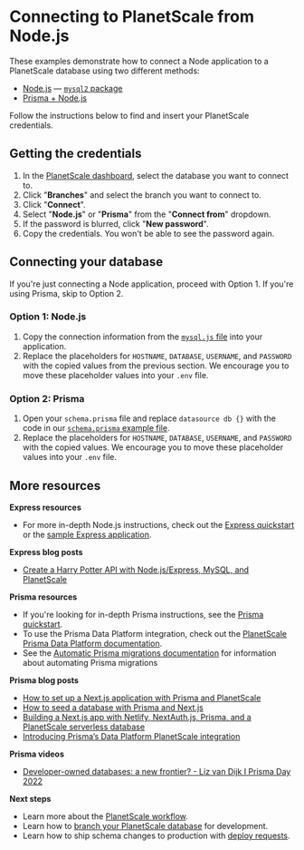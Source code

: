 # Connecting to PlanetScale from Node.js

These examples demonstrate how to connect a Node application to a PlanetScale database using two different methods:

- [Node.js](https://github.com/planetscale/connection-examples/blob/main/nodejs/mysql.js) &mdash; [`mysql2` package](https://github.com/sidorares/node-mysql2)
- [Prisma + Node.js](https://github.com/planetscale/connection-examples/tree/main/nodejs/prisma)

Follow the instructions below to find and insert your PlanetScale credentials.

## Getting the credentials

1. In the [PlanetScale dashboard](https://app.planetscale.com), select the database you want to connect to.
2. Click "**Branches**" and select the branch you want to connect to.
3. Click "**Connect**".
4. Select "**Node.js**" or "**Prisma**" from the "**Connect from**" dropdown.
5. If the password is blurred, click "**New password**".
6. Copy the credentials. You won't be able to see the password again.

## Connecting your database

If you're just connecting a Node application, proceed with Option 1. If you're using Prisma, skip to Option 2.

### Option 1: Node.js

1. Copy the connection information from the [`mysql.js` file](https://github.com/planetscale/connection-examples/blob/main/nodejs/mysql.js) into your application.
2. Replace the placeholders for `HOSTNAME`, `DATABASE`, `USERNAME`, and `PASSWORD` with the copied values from the previous section. We encourage you to move these placeholder values into your `.env` file.

### Option 2: Prisma

1. Open your `schema.prisma` file and replace `datasource db {}` with the code in our [`schema.prisma` example file](https://github.com/planetscale/connection-examples/blob/main/nodejs/prisma/schema.prisma).
2. Replace the placeholders for `HOSTNAME`, `DATABASE`, `USERNAME`, and `PASSWORD` with the copied values. We encourage you to move these placeholder values into your `.env` file.

## More resources

**Express resources**
- For more in-depth Node.js instructions, check out the [Express quickstart](https://planetscale.com/docs/tutorials/connect-nodejs-app) or the [sample Express application](https://github.com/planetscale/express-example).

**Express blog posts**
- [Create a Harry Potter API with Node.js/Express, MySQL, and PlanetScale](https://planetscale.com/blog/create-a-harry-potter-api-with-node-js-express-mysql-and-planetscale)

**Prisma resources**
- If you're looking for in-depth Prisma instructions, see the [Prisma quickstart](https://planetscale.com/docs/tutorials/prisma-quickstart).
- To use the Prisma Data Platform integration, check out the [PlanetScale Prisma Data Platform documentation](https://planetscale.com/docs/tutorials/prisma-data-platform-integration).
- See the [Automatic Prisma migrations documentation](https://planetscale.com/docs/tutorials/automatic-prisma-migrations) for information about automating Prisma migrations

**Prisma blog posts**

- [How to set up a Next.js application with Prisma and PlanetScale](https://planetscale.com/blog/how-to-setup-next-js-with-prisma-and-planetscale)
- [How to seed a database with Prisma and Next.js](https://planetscale.com/blog/how-to-seed-a-database-with-prisma-and-next-js)
- [Building a Next.js app with Netlify, NextAuth.js, Prisma, and a PlanetScale serverless database](https://planetscale.com/blog/nextjs-netlify-planetscale-starter-app)
- [Introducing Prisma’s Data Platform PlanetScale integration](https://planetscale.com/blog/planetscale-mysql-database-on-prisma-platform)

**Prisma videos**
- [Developer-owned databases: a new frontier? - Liz van Dijk I Prisma Day 2022](https://www.youtube.com/watch?v=HDclqWeYt5M)

**Next steps**

- Learn more about the [PlanetScale workflow](https://planetscale.com/docs/concepts/planetscale-workflow).
- Learn how to [branch your PlanetScale database](https://planetscale.com/docs/concepts/branching) for development.
- Learn how to ship schema changes to production with [deploy requests](https://planetscale.com/docs/concepts/deploy-requests).
